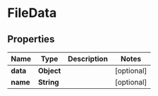 

# FileData


## Properties

| Name | Type | Description | Notes |
|------------ | ------------- | ------------- | -------------|
|**data** | **Object** |  |  [optional] |
|**name** | **String** |  |  [optional] |



